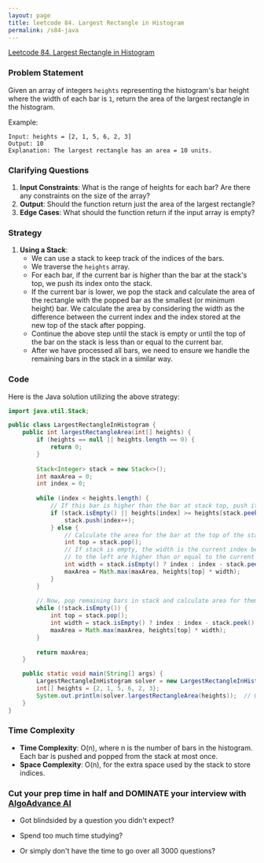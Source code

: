 ```yaml
---
layout: page
title: leetcode 84. Largest Rectangle in Histogram
permalink: /s84-java
---
```

[Leetcode 84. Largest Rectangle in Histogram](https://algoadvance.github.io/algoadvance/l84)
### Problem Statement
Given an array of integers `heights` representing the histogram's bar height where the width of each bar is `1`, return the area of the largest rectangle in the histogram.

Example:
```
Input: heights = [2, 1, 5, 6, 2, 3]
Output: 10
Explanation: The largest rectangle has an area = 10 units.
```

### Clarifying Questions
1. **Input Constraints**: What is the range of heights for each bar? Are there any constraints on the size of the array?
2. **Output**: Should the function return just the area of the largest rectangle?
3. **Edge Cases**: What should the function return if the input array is empty?

### Strategy
1. **Using a Stack**:
   - We can use a stack to keep track of the indices of the bars.
   - We traverse the `heights` array.
   - For each bar, if the current bar is higher than the bar at the stack's top, we push its index onto the stack.
   - If the current bar is lower, we pop the stack and calculate the area of the rectangle with the popped bar as the smallest (or minimum height) bar. We calculate the area by considering the width as the difference between the current index and the index stored at the new top of the stack after popping.
   - Continue the above step until the stack is empty or until the top of the bar on the stack is less than or equal to the current bar.
   - After we have processed all bars, we need to ensure we handle the remaining bars in the stack in a similar way.

### Code
Here is the Java solution utilizing the above strategy:

```java
import java.util.Stack;

public class LargestRectangleInHistogram {
    public int largestRectangleArea(int[] heights) {
        if (heights == null || heights.length == 0) {
            return 0;
        }
        
        Stack<Integer> stack = new Stack<>();
        int maxArea = 0;
        int index = 0;
        
        while (index < heights.length) {
            // If this bar is higher than the bar at stack top, push it to the stack
            if (stack.isEmpty() || heights[index] >= heights[stack.peek()]) {
                stack.push(index++);
            } else {
                // Calculate the area for the bar at the top of the stack
                int top = stack.pop();
                // If stack is empty, the width is the current index because all bars
                // to the left are higher than or equal to the current bar
                int width = stack.isEmpty() ? index : index - stack.peek() - 1;
                maxArea = Math.max(maxArea, heights[top] * width);
            }
        }
        
        // Now, pop remaining bars in stack and calculate area for them
        while (!stack.isEmpty()) {
            int top = stack.pop();
            int width = stack.isEmpty() ? index : index - stack.peek() - 1;
            maxArea = Math.max(maxArea, heights[top] * width);
        }
        
        return maxArea;
    }

    public static void main(String[] args) {
        LargestRectangleInHistogram solver = new LargestRectangleInHistogram();
        int[] heights = {2, 1, 5, 6, 2, 3};
        System.out.println(solver.largestRectangleArea(heights));  // Output: 10
    }
}
```

### Time Complexity
- **Time Complexity**: O(n), where n is the number of bars in the histogram. Each bar is pushed and popped from the stack at most once.
- **Space Complexity**: O(n), for the extra space used by the stack to store indices.


### Cut your prep time in half and DOMINATE your interview with [AlgoAdvance AI](https://algoAdvance.com)

- Got blindsided by a question you didn't expect?

- Spend too much time studying?

- Or simply don't have the time to go over all 3000 questions?

